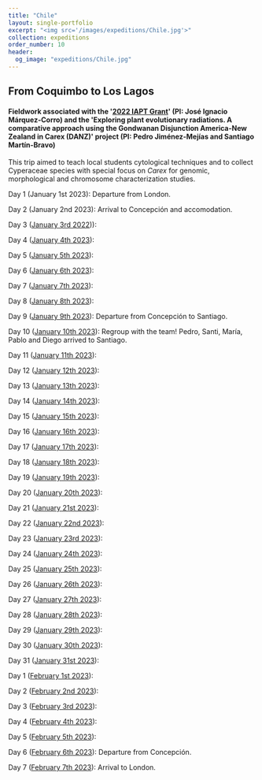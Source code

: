 ```yaml
---
title: "Chile"
layout: single-portfolio
excerpt: "<img src='/images/expeditions/Chile.jpg'>"
collection: expeditions
order_number: 10
header: 
  og_image: "expeditions/Chile.jpg"
---
```

<h2>From Coquimbo to Los Lagos</h2>
<h4>Fieldwork associated with the '<a href="https://jimarcor.github.io/research/2022%20IAPT%20Research%20Grant/">2022 IAPT Grant</a>' (PI: José Ignacio Márquez-Corro) and the 'Exploring plant evolutionary radiations. A comparative approach using the Gondwanan Disjunction America-New Zealand in Carex (DANZ)' project (PI: Pedro Jiménez-Mejías and Santiago Martín-Bravo)</h4>

This trip aimed to teach local students cytological techniques and to collect Cyperaceae species with special focus on <i>Carex</i> for genomic, morphological and chromosome characterization studies.

Day 1 (January 1st 2023): Departure from London.

Day 2 (January 2nd 2023): Arrival to Concepción and accomodation.

Day 3 ([January 3rd 2022](https://www.inaturalist.org/calendar/jimarcor/2023/1/3))):

Day 4 ([January 4th 2023](https://www.inaturalist.org/calendar/jimarcor/2023/1/4)):

Day 5 ([January 5th 2023](https://www.inaturalist.org/calendar/jimarcor/2023/1/5)):

Day 6 ([January 6th 2023](https://www.inaturalist.org/calendar/jimarcor/2023/1/6)):

Day 7 ([January 7th 2023](https://www.inaturalist.org/calendar/jimarcor/2023/1/7)):

Day 8 ([January 8th 2023](https://www.inaturalist.org/calendar/jimarcor/2023/1/8)):

Day 9 ([January 9th 2023](https://www.inaturalist.org/calendar/jimarcor/2023/1/9)): Departure from Concepción to Santiago.

Day 10 ([January 10th 2023](https://www.inaturalist.org/calendar/jimarcor/2023/1/10)): Regroup with the team! Pedro, Santi, María, Pablo and Diego arrived to Santiago.

Day 11 ([January 11th 2023](https://www.inaturalist.org/calendar/jimarcor/2023/1/11)):

Day 12 ([January 12th 2023](https://www.inaturalist.org/calendar/jimarcor/2023/1/12)):

Day 13 ([January 13th 2023](https://www.inaturalist.org/calendar/jimarcor/2023/1/13)):

Day 14 ([January 14th 2023](https://www.inaturalist.org/calendar/jimarcor/2023/1/14)):

Day 15 ([January 15th 2023](https://www.inaturalist.org/calendar/jimarcor/2023/1/15)):

Day 16 ([January 16th 2023](https://www.inaturalist.org/calendar/jimarcor/2023/1/16)):

Day 17 ([January 17th 2023](https://www.inaturalist.org/calendar/jimarcor/2023/1/17)):

Day 18 ([January 18th 2023](https://www.inaturalist.org/calendar/jimarcor/2023/1/18)):

Day 19 ([January 19th 2023](https://www.inaturalist.org/calendar/jimarcor/2023/1/19)):

Day 20 ([January 20th 2023](https://www.inaturalist.org/calendar/jimarcor/2023/1/20)):

Day 21 ([January 21st 2023](https://www.inaturalist.org/calendar/jimarcor/2023/1/21)):

Day 22 ([January 22nd 2023](https://www.inaturalist.org/calendar/jimarcor/2023/1/22)):

Day 23 ([January 23rd 2023](https://www.inaturalist.org/calendar/jimarcor/2023/1/23)):

Day 24 ([January 24th 2023](https://www.inaturalist.org/calendar/jimarcor/2023/1/24)):

Day 25 ([January 25th 2023](https://www.inaturalist.org/calendar/jimarcor/2023/1/25)):

Day 26 ([January 26th 2023](https://www.inaturalist.org/calendar/jimarcor/2023/1/26)):

Day 27 ([January 27th 2023](https://www.inaturalist.org/calendar/jimarcor/2023/1/27)):

Day 28 ([January 28th 2023](https://www.inaturalist.org/calendar/jimarcor/2023/1/28)):

Day 29 ([January 29th 2023](https://www.inaturalist.org/calendar/jimarcor/2023/1/29)):

Day 30 ([January 30th 2023](https://www.inaturalist.org/calendar/jimarcor/2023/1/30)):

Day 31 ([January 31st 2023](https://www.inaturalist.org/calendar/jimarcor/2023/1/31)):

Day 1 ([February 1st 2023](https://www.inaturalist.org/calendar/jimarcor/2023/2/1)):

Day 2 ([February 2nd 2023](https://www.inaturalist.org/calendar/jimarcor/2023/2/2)):

Day 3 ([February 3rd 2023](https://www.inaturalist.org/calendar/jimarcor/2023/2/3)):

Day 4 ([February 4th 2023](https://www.inaturalist.org/calendar/jimarcor/2023/2/4)):

Day 5 ([February 5th 2023](https://www.inaturalist.org/calendar/jimarcor/2023/2/5)):

Day 6 ([February 6th 2023](https://www.inaturalist.org/calendar/jimarcor/2023/2/6)): Departure from Concepción.

Day 7 ([February 7th 2023](https://www.inaturalist.org/calendar/jimarcor/2023/2/7)): Arrival to London.
